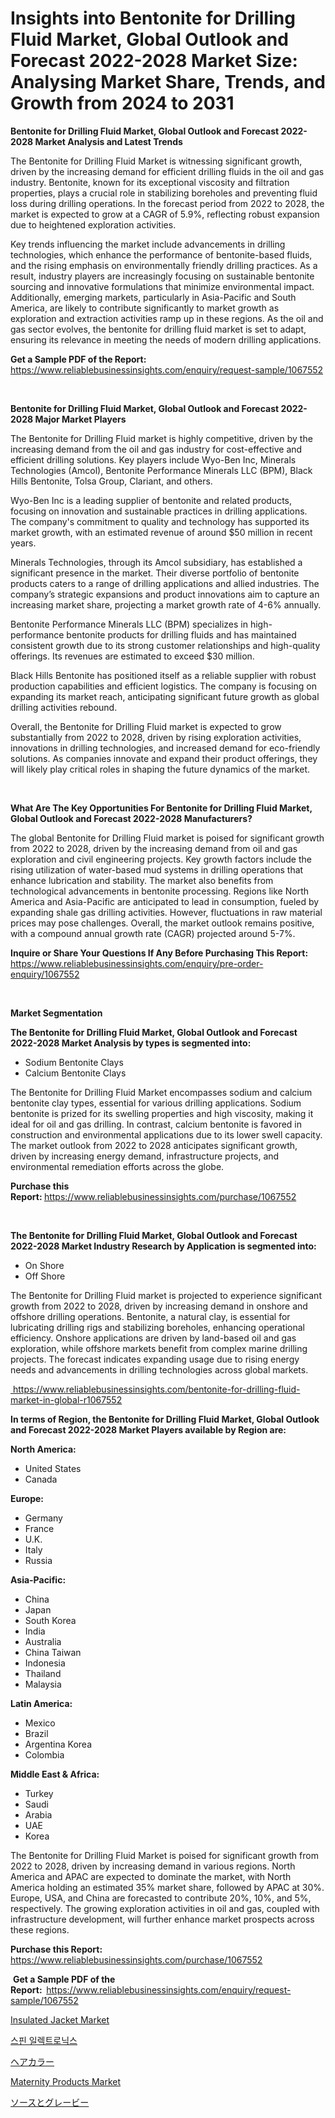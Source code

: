<p><h1>Insights into Bentonite for Drilling Fluid Market, Global Outlook and Forecast 2022-2028 Market Size: Analysing Market Share, Trends, and Growth from 2024 to 2031</h1></p><p><strong>Bentonite for Drilling Fluid Market, Global Outlook and Forecast 2022-2028 Market Analysis and Latest Trends</strong></p>
<p><p>The Bentonite for Drilling Fluid Market is witnessing significant growth, driven by the increasing demand for efficient drilling fluids in the oil and gas industry. Bentonite, known for its exceptional viscosity and filtration properties, plays a crucial role in stabilizing boreholes and preventing fluid loss during drilling operations. In the forecast period from 2022 to 2028, the market is expected to grow at a CAGR of 5.9%, reflecting robust expansion due to heightened exploration activities.</p><p>Key trends influencing the market include advancements in drilling technologies, which enhance the performance of bentonite-based fluids, and the rising emphasis on environmentally friendly drilling practices. As a result, industry players are increasingly focusing on sustainable bentonite sourcing and innovative formulations that minimize environmental impact. Additionally, emerging markets, particularly in Asia-Pacific and South America, are likely to contribute significantly to market growth as exploration and extraction activities ramp up in these regions. As the oil and gas sector evolves, the bentonite for drilling fluid market is set to adapt, ensuring its relevance in meeting the needs of modern drilling applications.</p></p>
<p><strong>Get a Sample PDF of the Report:&nbsp;</strong> <a href="https://www.reliablebusinessinsights.com/enquiry/request-sample/1067552">https://www.reliablebusinessinsights.com/enquiry/request-sample/1067552</a></p>
<p>&nbsp;</p>
<p><strong>Bentonite for Drilling Fluid Market, Global Outlook and Forecast 2022-2028 Major Market Players</strong></p>
<p><p>The Bentonite for Drilling Fluid market is highly competitive, driven by the increasing demand from the oil and gas industry for cost-effective and efficient drilling solutions. Key players include Wyo-Ben Inc, Minerals Technologies (Amcol), Bentonite Performance Minerals LLC (BPM), Black Hills Bentonite, Tolsa Group, Clariant, and others.</p><p>Wyo-Ben Inc is a leading supplier of bentonite and related products, focusing on innovation and sustainable practices in drilling applications. The company's commitment to quality and technology has supported its market growth, with an estimated revenue of around $50 million in recent years.</p><p>Minerals Technologies, through its Amcol subsidiary, has established a significant presence in the market. Their diverse portfolio of bentonite products caters to a range of drilling applications and allied industries. The company’s strategic expansions and product innovations aim to capture an increasing market share, projecting a market growth rate of 4-6% annually.</p><p>Bentonite Performance Minerals LLC (BPM) specializes in high-performance bentonite products for drilling fluids and has maintained consistent growth due to its strong customer relationships and high-quality offerings. Its revenues are estimated to exceed $30 million.</p><p>Black Hills Bentonite has positioned itself as a reliable supplier with robust production capabilities and efficient logistics. The company is focusing on expanding its market reach, anticipating significant future growth as global drilling activities rebound.</p><p>Overall, the Bentonite for Drilling Fluid market is expected to grow substantially from 2022 to 2028, driven by rising exploration activities, innovations in drilling technologies, and increased demand for eco-friendly solutions. As companies innovate and expand their product offerings, they will likely play critical roles in shaping the future dynamics of the market.</p></p>
<p>&nbsp;</p>
<p><strong>What Are The Key Opportunities For Bentonite for Drilling Fluid Market, Global Outlook and Forecast 2022-2028 Manufacturers?</strong></p>
<p><p>The global Bentonite for Drilling Fluid market is poised for significant growth from 2022 to 2028, driven by the increasing demand from oil and gas exploration and civil engineering projects. Key growth factors include the rising utilization of water-based mud systems in drilling operations that enhance lubrication and stability. The market also benefits from technological advancements in bentonite processing. Regions like North America and Asia-Pacific are anticipated to lead in consumption, fueled by expanding shale gas drilling activities. However, fluctuations in raw material prices may pose challenges. Overall, the market outlook remains positive, with a compound annual growth rate (CAGR) projected around 5-7%.</p></p>
<p><strong>Inquire or Share Your Questions If Any Before Purchasing This Report:</strong> <a href="https://www.reliablebusinessinsights.com/enquiry/pre-order-enquiry/1067552">https://www.reliablebusinessinsights.com/enquiry/pre-order-enquiry/1067552</a></p>
<p>&nbsp;</p>
<p><strong>Market Segmentation</strong></p>
<p><strong>The Bentonite for Drilling Fluid Market, Global Outlook and Forecast 2022-2028 Market Analysis by types is segmented into:</strong></p>
<p><ul><li>Sodium Bentonite Clays</li><li>Calcium Bentonite Clays</li></ul></p>
<p><p>The Bentonite for Drilling Fluid Market encompasses sodium and calcium bentonite clay types, essential for various drilling applications. Sodium bentonite is prized for its swelling properties and high viscosity, making it ideal for oil and gas drilling. In contrast, calcium bentonite is favored in construction and environmental applications due to its lower swell capacity. The market outlook from 2022 to 2028 anticipates significant growth, driven by increasing energy demand, infrastructure projects, and environmental remediation efforts across the globe.</p></p>
<p><strong>Purchase this Report:&nbsp;</strong><a href="https://www.reliablebusinessinsights.com/purchase/1067552">https://www.reliablebusinessinsights.com/purchase/1067552</a></p>
<p>&nbsp;</p>
<p><strong>The Bentonite for Drilling Fluid Market, Global Outlook and Forecast 2022-2028 Market Industry Research by Application is segmented into:</strong></p>
<p><ul><li>On Shore</li><li>Off Shore</li></ul></p>
<p><p>The Bentonite for Drilling Fluid market is projected to experience significant growth from 2022 to 2028, driven by increasing demand in onshore and offshore drilling operations. Bentonite, a natural clay, is essential for lubricating drilling rigs and stabilizing boreholes, enhancing operational efficiency. Onshore applications are driven by land-based oil and gas exploration, while offshore markets benefit from complex marine drilling projects. The forecast indicates expanding usage due to rising energy needs and advancements in drilling technologies across global markets.</p></p>
<p><a href="https://www.reliablebusinessinsights.com/bentonite-for-drilling-fluid-market-in-global-r1067552">&nbsp;https://www.reliablebusinessinsights.com/bentonite-for-drilling-fluid-market-in-global-r1067552</a></p>
<p><strong>In terms of Region, the Bentonite for Drilling Fluid Market, Global Outlook and Forecast 2022-2028 Market Players available by Region are:</strong></p>
<p>
    <p> <strong> North America: </strong>
        <ul>
            <li>United States</li>
            <li>Canada</li>
        </ul>
        </p> 
    <p> <strong> Europe: </strong>
        <ul>
            <li>Germany</li>
            <li>France</li>
            <li>U.K.</li>
            <li>Italy</li>
            <li>Russia</li>
        </ul>
        </p> 
    <p> <strong> Asia-Pacific: </strong>
        <ul>
            <li>China</li>
            <li>Japan</li>
            <li>South Korea</li>
            <li>India</li>
            <li>Australia</li>
            <li>China Taiwan</li>
            <li>Indonesia</li>
            <li>Thailand</li>
            <li>Malaysia</li>
        </ul>
        </p> 
    <p> <strong> Latin America: </strong>
        <ul>
            <li>Mexico</li>
            <li>Brazil</li>
            <li>Argentina Korea</li>
            <li>Colombia</li>
        </ul>
        </p> 
    <p> <strong> Middle East & Africa: </strong>
        <ul>
            <li>Turkey</li>
            <li>Saudi</li>
            <li>Arabia</li>
            <li>UAE</li>
            <li>Korea</li>
        </ul>
    </p>
    </p>
<p><p>The Bentonite for Drilling Fluid Market is poised for significant growth from 2022 to 2028, driven by increasing demand in various regions. North America and APAC are expected to dominate the market, with North America holding an estimated 35% market share, followed by APAC at 30%. Europe, USA, and China are forecasted to contribute 20%, 10%, and 5%, respectively. The growing exploration activities in oil and gas, coupled with infrastructure development, will further enhance market prospects across these regions.</p></p>
<p><strong>Purchase this Report: </strong><a href="https://www.reliablebusinessinsights.com/purchase/1067552">https://www.reliablebusinessinsights.com/purchase/1067552</a></p>
<p>&nbsp;<strong>Get a Sample PDF of the Report:&nbsp;&nbsp;</strong><a href="https://www.reliablebusinessinsights.com/enquiry/request-sample/1067552">https://www.reliablebusinessinsights.com/enquiry/request-sample/1067552</a></p>
<p><strong></strong></p>
<p><p><a href="https://medium.com/@rosslarkin1962/insights-into-insulated-jacket-market-share-and-competitive-landscape-for-period-from-2024-to-2031-64d57c8fbc45">Insulated Jacket Market</a></p><p><a href="https://medium.com/@hossainvi014/%EA%B8%80%EB%A1%9C%EB%B2%8C-%EC%8A%A4%ED%95%80-%EC%A0%84%EC%9E%90-%EC%8B%9C%EC%9E%A5%EC%9D%80-2024%EB%85%84%EB%B6%80%ED%84%B0-2031%EB%85%84%EA%B9%8C%EC%A7%80-%EC%97%B0%ED%8F%89%EA%B7%A0-%EC%84%B1%EC%9E%A5%EB%A5%A0-cagr-11-1-%EB%A1%9C-%EC%84%B1%EC%9E%A5%ED%95%A0-%EA%B2%83%EC%9C%BC%EB%A1%9C-%EC%98%88%EC%83%81%EB%90%A9%EB%8B%88%EB%8B%A4-8e6195857c33?postPublishedType=initial">스핀 일렉트로닉스</a></p><p><a href="https://medium.com/@jethro6smck/%E6%88%A6%E7%95%A5%E7%9A%84%E3%83%9E%E3%83%BC%E3%82%B1%E3%83%83%E3%83%88%E3%82%A4%E3%83%B3%E3%82%B5%E3%82%A4%E3%83%88-%E3%82%B0%E3%83%AD%E3%83%BC%E3%83%90%E3%83%AB%E3%83%98%E3%82%A2%E3%82%AB%E3%83%A9%E3%83%BC%E5%B8%82%E5%A0%B4%E3%81%AE%E5%8B%95%E5%90%91%E3%82%92%E6%8E%A2%E3%82%8B-2024%E5%B9%B4-2031%E5%B9%B4-baf8f4cf8023">ヘアカラー</a></p><p><a href="https://medium.com/@nyahmertz1973/maternity-products-market-size-share-analysis-growth-trends-forecast-2024-2031-de7781d59295">Maternity Products Market</a></p><p><a href="https://medium.com/@jethro6smck/%E3%82%B0%E3%83%AD%E3%83%BC%E3%83%90%E3%83%AB%E3%82%BD%E3%83%BC%E3%82%B9%E3%81%A8%E3%82%B0%E3%83%AC%E3%83%BC%E3%83%93%E3%83%BC%E3%81%AE%E5%B8%82%E5%A0%B4%E8%A6%8F%E6%A8%A1%E3%81%AF-13-%E3%81%AE%E5%B9%B4%E9%96%93%E6%88%90%E9%95%B7%E7%8E%87%E3%81%A7%E3%81%82%E3%82%8B%E3%81%A8%E4%BA%88%E6%83%B3%E3%81%95%E3%82%8C%E3%81%A6%E3%81%8A%E3%82%8A-%E3%81%93%E3%81%AE%E3%83%AC%E3%83%9D%E3%83%BC%E3%83%88%E3%81%AF2024%E5%B9%B4%E3%81%8B%E3%82%892031%E5%B9%B4%E3%81%BE%E3%81%A7%E3%81%AE%E5%B8%82%E5%A0%B4%E6%88%90%E9%95%B7-%E3%83%88%E3%83%AC%E3%83%B3%E3%83%89-%E6%A9%9F%E4%BC%9A-%E3%81%8A%E3%82%88%E3%81%B3%E4%BA%88%E6%B8%AC%E3%82%92%E3%82%AB%E3%83%90%E3%83%BC%E3%81%97%E3%81%A6%E3%81%84%E3%81%BE%E3%81%99-3ad15ae5ce1f">ソースとグレービー</a></p></p>